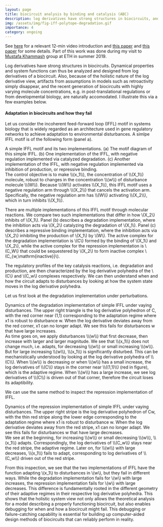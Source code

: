 ```yaml
---
layout: page
title: biocircuit analysis by binding and catalysis (ABC)
description: log derivatives have strong structures in biocircuits, and dynamic properties can be encoded in them, such as stability, control, multistability, and oscillations, in an intuitive way.
img: /assets/img/fig-iff-polytope-degradation.gif
importance: 4
category: ongoing
---
```

See [here](https://drive.google.com/file/d/1u5FYkSI9ZzEP7itai_mH1ZQds_52gfVt/view?usp=sharing) for a relevant 12-min video introduction and [this paper](https://ieeexplore.ieee.org/abstract/document/9483039/) and [this paper](https://www.biorxiv.org/content/early/2020/02/19/2020.02.18.953620) for some details.
Part of this work was done during my visit to [Mustafa Khammash](https://bsse.ethz.ch/ctsb) group at ETH in summer 2019.


Log derivatives have strong structures in biocircuits. 
Dynamical properties and system functions can thus be analyzed and designed from log derivatives of a biocircuit. 
Also, because of the holistic nature of the log derivative view, artifacts from assumptions in models such as retroactivity simply disappear, and the recent generation of biocircuits with highly varying molecule concentrations, e.g. in post-translational regulations or from developmental biology, are naturally accomodated. 
I illustrate this via a few examples below.

#### Adaptation in biocircuits and how they fail

Let us consider the incoherent feed-forward loop (IFFL) motif in systems biology that is widely regarded as an architecture used in gene regulatory networks to achieve adaptation to environmental disturbances. 
A simlpe IFFL motif is of the following form (panel a).
<div class="row">
    <div class="col-sm mt-3 mt-md-0">
        <img class="img-fluid rounded z-depth-0" src="{{ '/assets/img/fig-incoherent-feedforward-colored-with-equations.png' | relative_url }}" alt="" title="example image"/>
    </div>
</div>
<div class="caption">
    A simple IFFL motif and its two implementations. (a) The motif diagram of this simple IFFL. (b) One implementation of the IFFL, with negative regulation implemented via catalyzed degradation. (c) Another implementation of the IFFL, with negative regulation implemented via inhibition of production, or repressive binding.
</div>
The control objective is to make \\(x_1\\), the concentration of \\(X_1\\) molecule, robust to changes in the concentration \\(w\\) of disturbance molecule \\(W\\).
Because \\(W\\) activates \\(X_1\\), this IFFL motif uses a negative regulation arm through \\(X_2\\) that cancels the activation arm. 
Specifically, the negative regulation arm has \\(W\\) activating \\(X_2\\), which in turn inhibits \\(X_1\\).

There are multiple implementations of this IFFL motif through molecular reactions. 
We compare two such implementations that differ in how \\(X_2\\) inhibits of \\(X_1\\).
Panel (b) describes a degradation implementation, where the inhibition acts via \\(X_2\\) catalyzing the degradation of \\(X_1\\). Panel (c) describes a repressive binding implementation, where the inhibition acts via \\(X_2\\) inhibiting the production of \\(X_1\\) by \\(W\\).
The active complex for the degradation implementation is \\(C\\) formed by the binding of \\(X_1\\) and \\(X_2\\), while the active complex for the repression implementation is \\(C_W\\) that could be sequestered by \\(X_2\\) to form inactive complex \\(C_{w,\mathrm{inactive}}\\).

The regulatory profiles of the key catalysis reactions, i.e. degradation and production, are then characterized by the log derivative polyhedra of the \\(C\\) and \\(C_w\\) complexes respectively. 
We can then understand when and how the circuit adapts to disturbances by looking at how the system state moves in the log derivative polyhedra.

Let us first look at the degradation implementation under perturbations.
<div class="row">
    <div class="col-sm mt-3 mt-md-0">
        <img class="img-fluid rounded z-depth-0" src="{{ '/assets/img/fig-iff-polytope-degradation.gif' | relative_url }}" alt="" title="example image"/>
    </div>
</div>
<div class="caption">
    Dynamics of the degradation implementation of simple IFFL under vaying disturbances. The upper right triangle is the log derivative polyhedron of C, with the red corner near (1,1) corresponding to the adaptation regime where x1 is robust to disturbance w. When the log derivative deviates away from the red corner, x1 can no longer adapt. We see this fails for disturbances w that have large increases.
</div>
As time goes on, we apply disturbances \\(w\\) that first decrease, then increase with larger and larger magnitude. 
We see that \\(x_1\\) does not change much, i.e. adapts, for decreasing \\(w\\) or small increasing \\(w\\). But for large increasing \\(w\\), \\(x_1\\) is significantly disturbed.
This can be mechanistically understood by looking at the log derivative polyhedra of \\(C\\). When \\(w\\) is decreasing or when \\(w\\) has a small increase, the log derivatives of \\(C\\) stays in the corner near \\((1,1)\\) (red in figure), which is the adaptive regime. 
When \\(w\\) has a large increase, we see log derivatives of \\(C\\) is driven out of that corner, therefore the circuit loses its adaptibility.

We can use the same method to inspect the repression implementation of IFFL.
<div class="row">
    <div class="col-sm mt-3 mt-md-0">
        <img class="img-fluid rounded z-depth-0" src="{{ '/assets/img/fig-iff-polytope-inhibition.gif' | relative_url }}" alt="" title="example image"/>
    </div>
</div>
<div class="caption">
    Dynamics of the repression implementation of simple IFFL under vaying disturbances. The upper right stripe is the log derivative polyhedron of Cw, with the thin red stripe along the lower edge corresponding to the adaptation regime where x1 is robust to disturbance w. When the log derivative deviates away from the red stripe, x1 can no longer adapt. We see this fails for disturbances w that have large decreases.
</div>
We see at the beginning, for increasing \\(w\\) or small decreasing \\(w\\), \\(x_1\\) adapts. 
Correspondingly, the log derivatives of \\(C_w\\) stays near the red stripe, the adaptive regime. 
Later on, for \\(w\\) with large decreases, \\(x_1\\) fails to adapt, corresponding to log derivatives of \\(C_w\\) driven out of the red stripe.

From this inspection, we see that the two implementations of IFFL have the function adapting \\(x_1\\) to disturbances in \\(w\\), but they fail in different ways. 
While the degradation implementation fails for \\(w\\) with large increases, the repression implementation fails for \\(w\\) with large decreases. 
This difference is fundamentally rooted in the different geometry of their adaptive regimes in their respective log derivative polyhedra. 
This shows that the holistic system view not only allows the theoretical analysis for a model describing a properly functioning biocircuit, but also enables debugging for when and how a biocircuit might fail. This debugging or failure-catching capability is essential for building up computer-aided design methods of biocircuits that can reliably perform in reality.


<!-- #### A holistic comparison of activator vs. repressor

#### Functional parameter regimes hidden by conventional analysis

#### Chemical bath experiments reveal only subsets of full behavior

#### Intuitive descriptions of multistability and oscillations -->

<!-- BMP signaling (promiscuity) -->

<!-- Ron's circuit -->
